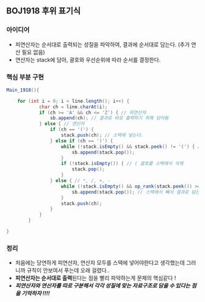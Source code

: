 ## BOJ1918 후위 표기식
### 아이디어
* 피연산자는 순서대로 출력되는 성질을 파악하여, 결과에 순서대로 담는다. (추가 연산 필요 없음)
* 연산자는 stack에 담아, 괄호와 우선순위에 따라 순서를 결정한다.

### 핵심 부분 구현
```java
Main_1918(){

    for (int i = 0; i < line.length(); i++) {
            char ch = line.charAt(i);
            if (ch >= 'A' && ch <= 'Z') { // 피연산자
                sb.append(ch); // 결과로 바로 출력하기 위해 담아둠
            } else { // 연산자
                if (ch == '(') {
                    stack.push(ch); // 스택에 넣는다.
                } else if (ch == ')') {
                    while (!stack.isEmpty() && stack.peek() != '(') { // ( 괄호 이후에 스택에 쌓인 연산자를 다 결과로 담는다.
                        sb.append(stack.pop());
                    }
                    if (!stack.isEmpty()) { // ( 괄호를 스택에서 삭제
                        stack.pop();
                    }
                } else { // *, /, +, -
                    while (!stack.isEmpty() && op_rank(stack.peek()) >= op_rank(ch)) { // 현재 연산자보다 스택의 연산자가 우선순위가 더 크면
                        sb.append(stack.pop()); // 스택에서 빼서 결과로 담는다.
                    }
                    stack.push(ch);
                }
            }
        }

}
```

### 정리
* 처음에는 당연하게 피연산자, 연산자 모두를 스택에 넣어야한다고 생각했는데 그러니까 규칙이 안보여서 푸는데 오래 걸렸다..
* **피연산자는 순서대로 출력**된다는 점을 빨리 파악하는게 문제의 핵심같다 !
* ***피연산자와 연산자를 따로 구분해서 각각 성질에 맞는 자료구조로 담을 수 있다는 점을 기억하자 !!!!***